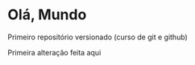 # Olá, Mundo
 Primeiro repositório versionado (curso de git e github)

 Primeira alteração feita aqui
